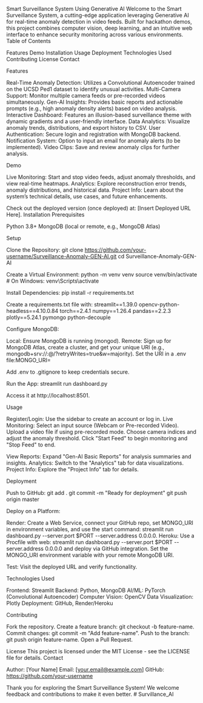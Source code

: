Smart Surveillance System Using Generative AI
Welcome to the Smart Surveillance System, a cutting-edge application leveraging Generative AI for real-time anomaly detection in video feeds. Built for hackathon demos, this project combines computer vision, deep learning, and an intuitive web interface to enhance security monitoring across various environments.
Table of Contents

Features
Demo
Installation
Usage
Deployment
Technologies Used
Contributing
License
Contact

Features

Real-Time Anomaly Detection: Utilizes a Convolutional Autoencoder trained on the UCSD Ped1 dataset to identify unusual activities.
Multi-Camera Support: Monitor multiple camera feeds or pre-recorded videos simultaneously.
Gen-AI Insights: Provides basic reports and actionable prompts (e.g., high anomaly density alerts) based on video analysis.
Interactive Dashboard: Features an illusion-based surveillance theme with dynamic gradients and a user-friendly interface.
Data Analytics: Visualize anomaly trends, distributions, and export history to CSV.
User Authentication: Secure login and registration with MongoDB backend.
Notification System: Option to input an email for anomaly alerts (to be implemented).
Video Clips: Save and review anomaly clips for further analysis.

Demo

Live Monitoring: Start and stop video feeds, adjust anomaly thresholds, and view real-time heatmaps.
Analytics: Explore reconstruction error trends, anomaly distributions, and historical data.
Project Info: Learn about the system’s technical details, use cases, and future enhancements.

Check out the deployed version (once deployed) at: [Insert Deployed URL Here].
Installation
Prerequisites

Python 3.8+
MongoDB (local or remote, e.g., MongoDB Atlas)

Setup

Clone the Repository:
git clone https://github.com/your-username/Surveillance-Anomaly-GEN-AI.git
cd Surveillance-Anomaly-GEN-AI


Create a Virtual Environment:
python -m venv venv
source venv/bin/activate  # On Windows: venv\Scripts\activate


Install Dependencies:
pip install -r requirements.txt

Create a requirements.txt file with:
streamlit==1.39.0
opencv-python-headless==4.10.0.84
torch==2.4.1
numpy==1.26.4
pandas==2.2.3
plotly==5.24.1
pymongo
python-decouple


Configure MongoDB:

Local: Ensure MongoDB is running (mongod).
Remote: Sign up for MongoDB Atlas, create a cluster, and get your unique URI (e.g., mongodb+srv://<username>:<password>@<cluster-address>/<database>?retryWrites=true&w=majority).
Set the URI in a .env file:MONGO_URI=<your-mongodb-uri>


Add .env to .gitignore to keep credentials secure.


Run the App:
streamlit run dashboard.py

Access it at http://localhost:8501.


Usage

Register/Login: Use the sidebar to create an account or log in.
Live Monitoring:
Select an input source (Webcam or Pre-recorded Video).
Upload a video file if using pre-recorded mode.
Choose camera indices and adjust the anomaly threshold.
Click "Start Feed" to begin monitoring and "Stop Feed" to end.


View Reports: Expand "Gen-AI Basic Reports" for analysis summaries and insights.
Analytics: Switch to the "Analytics" tab for data visualizations.
Project Info: Explore the "Project Info" tab for details.

Deployment

Push to GitHub:
git add .
git commit -m "Ready for deployment"
git push origin master


Deploy on a Platform:

Render: Create a Web Service, connect your GitHub repo, set MONGO_URI in environment variables, and use the start command: streamlit run dashboard.py --server.port $PORT --server.address 0.0.0.0.
Heroku: Use a Procfile with web: streamlit run dashboard.py --server.port $PORT --server.address 0.0.0.0 and deploy via GitHub integration.
Set the MONGO_URI environment variable with your remote MongoDB URI.


Test: Visit the deployed URL and verify functionality.


Technologies Used

Frontend: Streamlit
Backend: Python, MongoDB
AI/ML: PyTorch (Convolutional Autoencoder)
Computer Vision: OpenCV
Data Visualization: Plotly
Deployment: GitHub, Render/Heroku

Contributing

Fork the repository.
Create a feature branch: git checkout -b feature-name.
Commit changes: git commit -m "Add feature-name".
Push to the branch: git push origin feature-name.
Open a Pull Request.

License
This project is licensed under the MIT License - see the LICENSE file for details.
Contact

Author: [Your Name]
Email: [your.email@example.com]
GitHub: https://github.com/your-username


Thank you for exploring the Smart Surveillance System! We welcome feedback and contributions to make it even better.
#   S u r v i l l a n c e _ A I  
 
